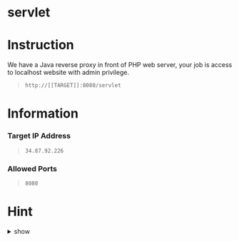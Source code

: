 # servlet

# Instruction

We have a Java reverse proxy in front of PHP web server, your job is access to localhost website with admin privilege.

> `http://[[TARGET]]:8080/servlet`

# Information

### Target IP Address

> `34.87.92.226`

### Allowed Ports

> `8080`

# Hint

<details>
<summary>show</summary>
HPP
</details>
